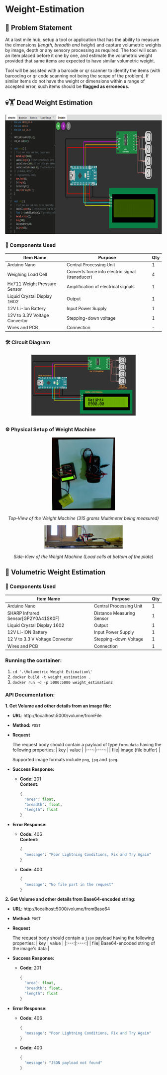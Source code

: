 # Weight-Estimation

## 📝 Problem Statement

At a last mile hub, setup a tool or application that has the ability to measure the dimensions (_length, breadth and height_) and capture volumetric weights by image, depth or any sensory processing as required. The tool will scan an item placed before it one by one, and estimate the volumetric weight provided that same items are expected to have similar volumetric weight.

Tool will be assisted with a barcode or qr scanner to identify the items (with barcoding or qr code scanning not being the scope of the problem). If similar items do not have the weight or dimensions within a range of accepted error, such items should be **flagged as erroneous**.

## :skull::weight_lifting: Dead Weight Estimation

<p align="center"> 
<img src="images/dead-weight-simulation.gif" alt="Animated gif of spam clasffication" height="382px">
</p>

### :toolbox: Components Used

| Item Name                     | Purpose                                          | Qty |
| ----------------------------- | ------------------------------------------------ | --- |
| Arduino Nano                  | Central Processing Unit                          | 1   |
| Weighing Load Cell            | Converts force into electric signal (transducer) | 4   |
| Hx711 Weight Pressure Sensor  | Amplification of electrical signals              | 1   |
| Liquid Crystal Display 1602   | Output                                           | 1   |
| 12V Li-Ion Battery            | Input Power Supply                               | 1   |
| 12V to 3.3V Voltage Convertor | Stepping-down voltage                            | 1   |
| Wires and PCB                 | Connection                                       | -   |

### :hammer_and_wrench: Circuit Diagram

<p align = "center">
<img src="images/circuit.png" style="width:70%; height:80%;"/>
</p>

### :gear: Physical Setup of Weight Machine

<p align = "center">
<img src="images/top-view.jpg" style="width:40%; height:45%;"/>
</p>
<p align = "center">
  <i>Top-View of the Weight Machine (315 grams Multimeter being measured)</i>
</p>

<p align = "center">
<img src="images/side-view.jpg" style="width:50%; height:65%;"/>
</p>
<p align = "center">
  <i>Side-View of the Weight Machine (Load cells at bottom of the plate)</i>
</p>

## :potable_water: Volumetric Weight Estimation

### :toolbox: Components Used

| Item Name                           | Purpose                   | Qty |
| ----------------------------------- | ------------------------- | --- |
| Arduino Nano                        | Central Processing Unit   | 1   |
| SHARP Infrared Sensor[GP2Y0A41SK0F] | Distance Measuring Sensor | 1   |
| Liquid Crystal Display 1602         | Output                    | 1   |
| 12V Li-ION Battery                  | Input Power Supply        | 1   |
| 12 V to 3.3 V Voltage Converter     | Stepping-down Voltage     | 1   |
| Wires and PCB                       | Connection                | 1   |

### Running the container:

1. `cd '.\Volumetric Weight Estimation\'`
2. `docker build -t weight_estimation .`
3. `docker run -d -p 5000:5000 weight_estimation2`

### API Documentation:

**1. Get Volume and other details from an image file:**

- **URL**: http://localhost:5000/volume/fromFile

- **Method:** `POST`
- **Request**

  The request body should contain a payload of type `form-data` having the following properties:
  | key | value |
  |:---:|:----:|
  | file| image (file buffer) |

  Supported image formats include `png`, `jpg` and `jpeg`.

- **Success Response:**

  - **Code:** 201 <br />
    **Content:**
    ```python
    {
      "area": float,
      "breadth": float,
      "length": float
    }
    ```

- **Error Response:**

  - **Code:** 406 <br />
    **Content:**

    ```python
    {
      "message": "Poor Lightning Conditions, Fix and Try Again"
    }
    ```

  - **Code:** 400
    ```python
    {
      "message": "No file part in the request"
    }
    ```

**2. Get Volume and other details from Base64-encoded string:**

- **URL**: http://localhost:5000/volume/fromBase64

- **Method:** `POST`
- **Request**

  The request body should contain a `json` payload having the following properties:
  | key | value |
  |:---:|:----:|
  | file| Base64-encoded string of the image's data |

- **Success Response:**

  - **Code:** 201
    ```python
    {
      "area": float,
      "breadth": float,
      "length": float
    }
    ```

- **Error Response:**

  - **Code:** 406

    ```python
    {
      "message": "Poor Lightning Conditions, Fix and Try Again"
    }
    ```

  - **Code:** 400
    ```python
    {
      "message": "JSON payload not found"
    }
    ```
